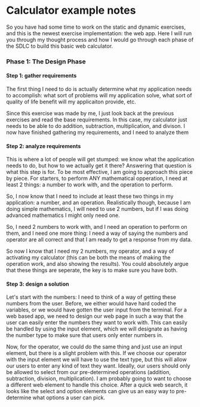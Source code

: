 # Calculator example notes
So you have had some time to work on the static and dynamic exercises, and this is the newest exercise implementation: the web app. Here I will run you through my thought process and how I would go through each phase of the SDLC to build this basic web calculator.

### Phase 1: The Design Phase
#### Step 1: gather requirements
The first thing I need to do is actually determine what my application needs to accomplish: what sort of problems will my application solve, what sort of quality of life benefit will my applicaiton provide, etc.

Since this exercise was made by me, I just look back at the previous exercises and read the base requirements. In this case, my calculator just needs to be able to do addition, subtraction, multiplication, and divison. I now have finished gathering my requirements, and I need to analyze them

#### Step 2: analyze requirements
This is where a lot of people will get stumped: we know what the application needs to do, but how to we actually get it there? Answering that question is what this step is for. To be most effective, I am going to approach this piece by piece. For starters, to perform ANY mathematical opperation, I need at least 2 things: a number to work with, and the operation to perform.

So, I now know that I need to include at least these two things in my application: a number, and an operation. Realistically though, because I am doing simple mathematics, I will need to use 2 numbers, but if I was doing advanced mathematics I might only need one.

So, I need 2 numbers to work with, and I need an operation to perform on them, and I need one more thing: I need a way of saying the numbers and operator are all correct and that I am ready to get a response from my data. 

So now I know that I need my 2 numbers, my operator, and a way of activating my calculator (this can be both the means of making the operation work, and also showing the results). You could absolutely argue that these things are seperate, the key is to make sure you have both.

#### Step 3: design a solution
Let's start with the numbers: I need to think of a way of getting these numbers from the user. Before, we either would have hard coded the variables, or we would have gotten the user input from the terminal. For a web based app, we need to design our web page in such a way that the user can easily enter the numbers they want to work with. This can easily be handled by using the input element, which we will designate as having the number type to make sure that users only enter numbers in.

Now, for the operator, we could do the same thing and just use an input element, but there is a slight problem with this. If we choose our operator with the input element we will have to use the text type, but this will allow our users to enter any kind of text they want. Ideally, our users should only be allowed to select from our pre-determined operations (addition, subtraction, division, multiplication). I am probably going to want to choose a different web element to handle this choice. After a quick web search, it looks like the select and option elements can give us an easy way to pre-determine what options a user can pick.
